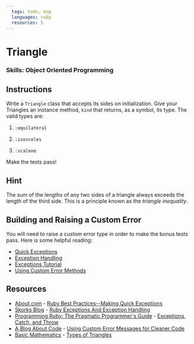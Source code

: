 ```yaml
---
  tags: todo, oop
  languages: ruby
  resources: 5
---
```


# Triangle

### Skills: Object Oriented Programming

## Instructions

Write a `Triangle` class that accepts its sides on initialization. Give your Triangles an instance method, `kind` that returns, as a symbol, its type. The valid types are:

1. `:equilateral`

2. `:isosceles`

3. `:scalene`

Make the tests pass!

## Hint

The sum of the lengths of any two sides of a triangle always exceeds the length of the third side. This is a principle known as the _triangle inequality_.

## Building and Raising a Custom Error

You will need to raise a custom error type in order to make the bonus tests pass. Here is some helpful reading:

* [Quick Exceptions](http://ruby.about.com/od/advancedruby/qt/quickexceptions.htm)
* [Exception Handling](http://www.skorks.com/2009/09/ruby-exceptions-and-exception-handling/)
* [Exceptions Tutorial](http://phrogz.net/programmingruby/tut_exceptions.html)
* [Using Custom Error Methods](http://ablogaboutcode.com/2011/01/03/using-custom-error-messages-for-cleaner-code/)

## Resources
* [About.com](http://ruby.about.com/od/advancedruby/) - [Ruby Best Practices--Making Quick Exceptions](http://ruby.about.com/od/advancedruby/qt/quickexceptions.htm)
* [Skorks Blog](http://www.skorks.com/) - [Ruby Exceptions And Exception Handling](http://www.skorks.com/2009/09/ruby-exceptions-and-exception-handling/)
* [Programming Ruby: The Pragmatic Programmer's Guide](http://phrogz.net/programmingruby/) - [Exceptions, Catch, and Throw](http://phrogz.net/programmingruby/tut_exceptions.html)
* [A Blog About Code](http://ablogaboutcode.com/) - [Using Custom Error Messages for Cleaner Code](http://ablogaboutcode.com/2011/01/03/using-custom-error-messages-for-cleaner-code/)
* [Basic Mathematics](http://www.basic-mathematics.com/) - [Types of Triangles](http://www.basic-mathematics.com/types-of-triangles.html)

